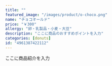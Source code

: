 ```yaml
---
title: ""
featured_image: "/images/product/o-choco.png"
name: "チョコオールド"
price: "￥300"
allergy: "卵・乳製品・小麦・大豆"
description: "ここに商品のおすすめポイントを入力"
categories: [donuts]
id: "4961387422112"
---
```


ここに商品紹介を入力
